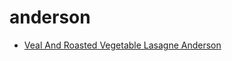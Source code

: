 # anderson

 * [Veal And Roasted Vegetable Lasagne Anderson](index/v/veal-and-roasted-vegetable-lasagne-anderson-14986.json)

